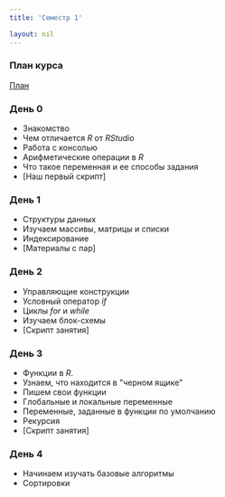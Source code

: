 ```yaml
---
title: 'Семестр 1'

layout: nil
---
```

### План курса
[План](https://github.com/MidiukinM/R_for_RANEPA/blob/master/docs/scripts/sem_1/plan/plan.html)
### День 0

* Знакомство
* Чем отличается _R_ от _RStudio_
* Работа с консолью
* Арифметические операции в _R_
* Что такое переменная и ее способы задания
* [Наш первый скрипт]

### День 1

* Структуры данных
* Изучаем массивы, матрицы и списки
* Индексирование
* [Материалы с пар]

### День 2

* Управляющие конструкции
* Условный оператор _if_
* Циклы _for_ и _while_
* Изучаем блок-схемы
* [Скрипт занятия]

### День 3

* Функции в _R_.
* Узнаем, что находится в "черном ящике"
* Пишем свои функции
* Глобальные и локальные переменные
* Переменные, заданные в функции по умолчанию
* Рекурсия
* [Скрипт занятия]

### День 4

* Начинаем изучать базовые алгоритмы
* Сортировки
